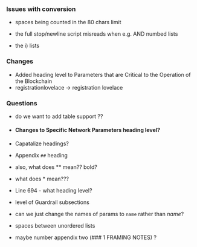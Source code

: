 
### Issues with conversion

- spaces being counted in the 80 chars limit
- the full stop/newline script misreads when e.g. AND numbed lists

- the i) lists 

### Changes

- Added heading level to Parameters that are Critical to the Operation of the Blockchain
- registrationlovelace -> registration lovelace

### Questions

- do we want to add table support ??

- #### Changes to Specific Network Parameters heading level?
- Capatalize headings?
- Appendix `##` heading
- also, what does ** mean?? bold?
- what does * mean???
- Line 694 - what heading level?
- level of Guardrail subsections
- can we just change the names of params to `name` rather than *name*?
- spaces between unordered lists
- maybe number appendix two (### 1 FRAMING NOTES) ?
